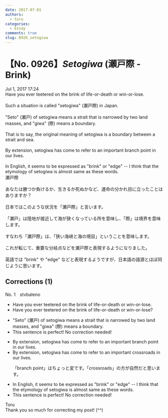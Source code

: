 ```yaml
---
date: 2017-07-01
authors:
  - toru
categories:
  - Essay
comments: true
slug: 0926_setogiwa
---
```


# 【No. 0926】<strong><em>Setogiwa</strong></em> (瀬戸際 - Brink)
<div class="date">Jul 1, 2017 17:24</div>
<div id="post"><div id="body_show_ori">
Have you ever teetered on the brink of life-or-death or win-or-lose.<br/><br/>Such a situation is called "setogiwa" (瀬戸際) in Japan.<br/><br/>"Seto" (瀬戸) of setogiwa means a strait that is narrowed by two land masses, and "giwa" (際) means a boundary.<br/><br/>That is to say, the original meaning of setogiwa is a boundary between a strait and sea.<br/><br/>By extension, setogiwa has come to refer to an important branch point in our lives.<br/><br/>In English, it seems to be expressed as "brink" or "edge" -- I think that the etymology of setogiwa is almost same as these words.
</div></div>

<!-- more -->

<div id="post_ja"><div id="body_show_mo">
瀬戸際<br/><br/>あなたは勝つか負けるか、生きるか死ぬかなど、運命の分かれ目に立ったことはありますか？<br/><br/>日本ではこのような状況を「瀬戸際」と言います。<br/><br/>「瀬戸」は陸地が接近して海が狭くなっている所を意味し、「際」は境界を意味します。<br/><br/>すなわち「瀬戸際」は、「狭い海峡と海の境目」ということを意味します。<br/><br/>これが転じて、重要な分岐点などを瀬戸際と表現するようになりました。<br/><br/>英語では "brink" や "edge" などと表現するようですが、日本語の語源とほぼ同じように思います。
</div></div>

## Corrections (1)
<div id="block"><div class="first_name"> No. 1　<span class="just_name">stvbaleno</span></div><div id="block2">
<ul class="correction_field">
<li class="incorrect">Have you ever teetered on the brink of life-or-death or win-or-lose.</li>
<li class="corrected correct">
Have you ever teetered on the brink of life-or-death or win-or-lose<span class="f_blue">?</span>
</li>
</ul>
<ul class="correction_field">
<li class="incorrect">"Seto" (瀬戸) of setogiwa means a strait that is narrowed by two land masses, and "giwa" (際) means a boundary.</li>
<li class="corrected perfect">This sentence is perfect! No correction needed!</li>
</ul>
<ul class="correction_field">
<li class="incorrect">By extension, setogiwa has come to refer to an important branch point in our lives.</li>
<li class="corrected correct">
By extension, setogiwa has come to refer to an important <span class="f_blue">crossroads</span> in our lives.
<p class="correction_comment">「branch point」はちょっと変です。「crossroads」の方が自然だと思います。</p>
</li>
</ul>
<ul class="correction_field">
<li class="incorrect">In English, it seems to be expressed as "brink" or "edge" -- I think that the etymology of setogiwa is almost same as these words.</li>
<li class="corrected perfect">This sentence is perfect! No correction needed!</li>
</ul>
</div><div class="name"><span class="just_name">Toru</span><br>
Thank you so much for correcting my post! (^^)
</div>
</div>

